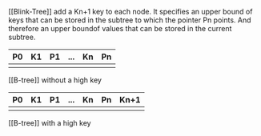 
[[Blink-Tree]] add a Kn+1 key to each node. It specifies an upper bound of keys that can be stored in the subtree to which the pointer Pn points. And therefore an upper boundof values that can be stored in the current subtree.


| P0  | K1  | P1  | ... | Kn  | Pn  |
| --- | --- | --- | --- | --- | --- |
|     |     |     |     |     |     |
[[B-tree]] without a high key


| P0  | K1  | P1  | ... | Kn  | Pn  | Kn+1 |
| --- | --- | --- | --- | --- | --- | ---- |
|     |     |     |     |     |     |      |
[[B-tree]] with a high key